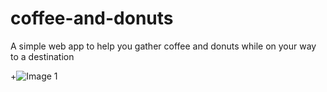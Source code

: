 # coffee-and-donuts
A simple web app to help you gather coffee and donuts while on your way to a destination

+![Image 1](/../screenshots/screenshots/screenshot1.jpg "Optional Title")
